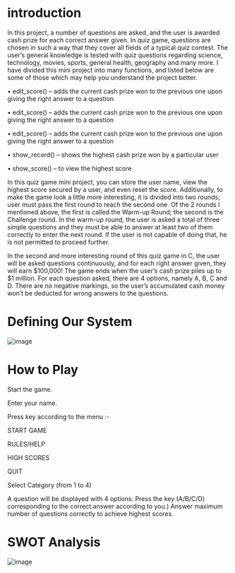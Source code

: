 # introduction



In this project, a number of questions are asked, and the user is awarded cash prize for each correct answer given. In quiz game, questions are chosen in such a way that they cover all fields of a typical quiz contest. The user’s general knowledge is tested with quiz questions regarding science, technology, movies, sports, general health, geography and many more. I have divided this mini project into many functions, and listed below are some of those which may help you understand the project better.

• edit_score() – adds the current cash prize won to the previous one upon giving the right answer to a question

• edit_score() – adds the current cash prize won to the previous one upon giving the right answer to a question

• edit_score() – adds the current cash prize won to the previous one upon giving the right answer to a question

• show_record() – shows the highest cash prize won by a particular user

• show_score() – to view the highest score

In this quiz game mini project, you can store the user name, view the highest score secured by a user, and even reset the score. Additionally, to make the game look a little more interesting, it is divided into two rounds; user must pass the first round to reach the second one. Of the 2 rounds I mentioned above, the first is called the Warm-up Round; the second is the Challenge round. In the warm-up round, the user is asked a total of three simple questions and they must be able to answer at least two of them correctly to enter the next round. If the user is not capable of doing that, he is not permitted to proceed further.

In the second and more interesting round of this quiz game in C, the user will be asked questions continuously, and for each right answer given, they will earn $100,000! The game ends when the user’s cash prize piles up to $1 million. For each question asked, there are 4 options, namely A, B, C and D. There are no negative markings, so the user’s accumulated cash money won’t be deducted for wrong answers to the questions.

# Defining Our System

![image](https://user-images.githubusercontent.com/86274176/125453486-5a22081a-36d5-40a4-a98e-f0e267d98b66.png)


# How to Play


Start the game.

Enter your name.

Press key according to the menu :-

START GAME

RULES/HELP

HIGH SCORES

QUIT

Select Category (from 1 to 4)

A question will be displayed with 4 options. Press the key (A/B/C/D) corresponding to the correct answer according to you.) Answer maximum number of questions correctly to achieve highest scores.



# SWOT Analysis


![image](https://user-images.githubusercontent.com/86274176/125477408-29707d09-2936-4d5d-b3b3-54df29d5aa96.png)
